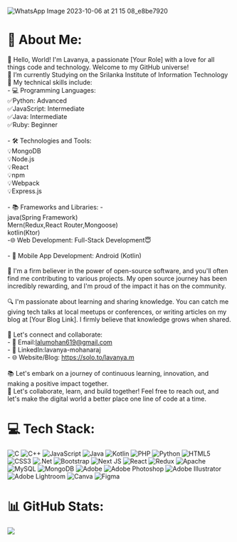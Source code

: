 ![WhatsApp Image 2023-10-06 at 21 15 08_e8be7920](https://github.com/LavanyaM619/LavanyaM619/assets/110652162/2b83abef-4d2b-423b-8d36-b4ca374c0f8a)

# 💫 About Me:
👋 Hello, World! I'm Lavanya, a passionate [Your Role] with a love for all things code and technology. Welcome to my GitHub universe!<br> 🔭 I’m currently Studying on the Srilanka Institute of Information Technology<br>🚀 My technical skills include:<br>- 💻 Programming Languages:<br>                                      ✅Python: Advanced<br>                                      ✅JavaScript: Intermediate<br>                                      ✅Java: Intermediate<br>                                      ✅Ruby: Beginner<br>                     <br>- 🛠️ Technologies and Tools:<br>                                      💡MongoDB<br>                                      💡Node.js<br>                                      💡React<br>                                      💡npm<br>                                      💡Webpack<br>                                      💡Express.js<br><br>- 📚 Frameworks and Libraries: -<br>                                      java(Spring Framework)<br>                                      Mern(Redux,React Router,Mongoose)<br>                                      kotlin(Ktor)<br> -🌐 Web Development: Full-Stack Development😇<br><br>- 📱 Mobile App Development: Android (Kotlin)<br><br>🌟 I'm a firm believer in the power of open-source software, and you'll often find me contributing to various projects. My open source journey has been incredibly rewarding, and I'm proud of the impact it has on the community.<br><br>🔍 I'm passionate about learning and sharing knowledge. You can catch me giving tech talks at local meetups or conferences, or writing articles on my blog at [Your Blog Link]. I firmly believe that knowledge grows when shared.<br><br>🤝 Let's connect and collaborate:<br>- 📧 Email:lalumohan619@gmail.com<br>- 💬 LinkedIn:lavanya-mohanaraj<br>- 🌐 Website/Blog: https://solo.to/lavanya.m<br><br>📚 Let's embark on a journey of continuous learning, innovation, and making a positive impact together. <br>🤝 Let's collaborate, learn, and build together! Feel free to reach out, and let's make the digital world a better place one line of code at a time.


# 💻 Tech Stack:
![C](https://img.shields.io/badge/c-%2300599C.svg?style=for-the-badge&logo=c&logoColor=white) ![C++](https://img.shields.io/badge/c++-%2300599C.svg?style=for-the-badge&logo=c%2B%2B&logoColor=white) ![JavaScript](https://img.shields.io/badge/javascript-%23323330.svg?style=for-the-badge&logo=javascript&logoColor=%23F7DF1E) ![Java](https://img.shields.io/badge/java-%23ED8B00.svg?style=for-the-badge&logo=openjdk&logoColor=white) ![Kotlin](https://img.shields.io/badge/kotlin-%237F52FF.svg?style=for-the-badge&logo=kotlin&logoColor=white) ![PHP](https://img.shields.io/badge/php-%23777BB4.svg?style=for-the-badge&logo=php&logoColor=white) ![Python](https://img.shields.io/badge/python-3670A0?style=for-the-badge&logo=python&logoColor=ffdd54) ![HTML5](https://img.shields.io/badge/html5-%23E34F26.svg?style=for-the-badge&logo=html5&logoColor=white) ![CSS3](https://img.shields.io/badge/css3-%231572B6.svg?style=for-the-badge&logo=css3&logoColor=white) ![.Net](https://img.shields.io/badge/.NET-5C2D91?style=for-the-badge&logo=.net&logoColor=white) ![Bootstrap](https://img.shields.io/badge/bootstrap-%238511FA.svg?style=for-the-badge&logo=bootstrap&logoColor=white) ![Next JS](https://img.shields.io/badge/Next-black?style=for-the-badge&logo=next.js&logoColor=white) ![React](https://img.shields.io/badge/react-%2320232a.svg?style=for-the-badge&logo=react&logoColor=%2361DAFB) ![Redux](https://img.shields.io/badge/redux-%23593d88.svg?style=for-the-badge&logo=redux&logoColor=white) ![Apache](https://img.shields.io/badge/apache-%23D42029.svg?style=for-the-badge&logo=apache&logoColor=white) ![MySQL](https://img.shields.io/badge/mysql-%2300000f.svg?style=for-the-badge&logo=mysql&logoColor=white) ![MongoDB](https://img.shields.io/badge/MongoDB-%234ea94b.svg?style=for-the-badge&logo=mongodb&logoColor=white) ![Adobe](https://img.shields.io/badge/adobe-%23FF0000.svg?style=for-the-badge&logo=adobe&logoColor=white) ![Adobe Photoshop](https://img.shields.io/badge/adobe%20photoshop-%2331A8FF.svg?style=for-the-badge&logo=adobe%20photoshop&logoColor=white) ![Adobe Illustrator](https://img.shields.io/badge/adobe%20illustrator-%23FF9A00.svg?style=for-the-badge&logo=adobe%20illustrator&logoColor=white) ![Adobe Lightroom](https://img.shields.io/badge/Adobe%20Lightroom-31A8FF.svg?style=for-the-badge&logo=Adobe%20Lightroom&logoColor=white) ![Canva](https://img.shields.io/badge/Canva-%2300C4CC.svg?style=for-the-badge&logo=Canva&logoColor=white) ![Figma](https://img.shields.io/badge/figma-%23F24E1E.svg?style=for-the-badge&logo=figma&logoColor=white)
# 📊 GitHub Stats:

![](https://github-readme-streak-stats.herokuapp.com/?user=Lavanya.M&theme=dark&hide_border=false)<br/>


